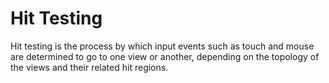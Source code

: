 # Hit Testing
Hit testing is the process by which input events such as touch and mouse are determined to go to one
view or another, depending on the topology of the views and their related hit regions.
